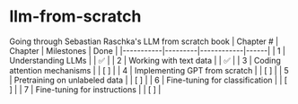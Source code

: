 # llm-from-scratch
Going through Sebastian Raschka's LLM from scratch book
| Chapter # | Chapter | Milestones | Done |
|-----------|---------|------------|------|
| 1         | Understanding LLMs |  | ✅ |
| 2         | Working with text data |  | ✅ |
| 3         | Coding attention mechanisms |  | [ ] |
| 4         | Implementing GPT from scratch |  | [ ] |
| 5         | Pretraining on unlabeled data |  | [ ] |
| 6         | Fine-tuning for classification |  | [ ] |
| 7         | Fine-tuning for instructions |  | [ ] |

